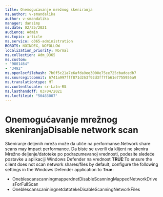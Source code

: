 ```yaml
---
title: Onemogućavanje mrežnog skeniranja
ms.author: v-smandalika
author: v-smandalika
manager: dansimp
ms.date: 02/25/2021
audience: Admin
ms.topic: article
ms.service: o365-administration
ROBOTS: NOINDEX, NOFOLLOW
localization_priority: Normal
ms.collection: Adm_O365
ms.custom:
- "9001464"
- "3492"
ms.openlocfilehash: 7b0f5c21a7e6afda0ee3000e75ee725cbadcedb7
ms.sourcegitcommit: 6741a997fff871d263f92d3ff7fb61e7755956a9
ms.translationtype: MT
ms.contentlocale: sr-Latn-RS
ms.lasthandoff: 03/04/2021
ms.locfileid: "50483007"
---
```

# <a name="disable-network-scan"></a><span data-ttu-id="de92a-102">Onemogućavanje mrežnog skeniranja</span><span class="sxs-lookup"><span data-stu-id="de92a-102">Disable network scan</span></span>

<span data-ttu-id="de92a-103">Skeniranje deljenih mreža može da utiče na performanse.</span><span class="sxs-lookup"><span data-stu-id="de92a-103">Network share scans may impact performance.</span></span>  <span data-ttu-id="de92a-104">Da biste se uverili da klijent ne skenira Mrežno deljenje/datoteke po podrazumevanoj vrednosti, podesite sledeće postavke u aplikaciji Windows Defender na vrednost **TRUE**:</span><span class="sxs-lookup"><span data-stu-id="de92a-104">To ensure the client does not scan network shares/files by default, configure the following settings in the Windows Defender application to **True**:</span></span>

- <span data-ttu-id="de92a-105">Oneblescanscanningmapperdnet</span><span class="sxs-lookup"><span data-stu-id="de92a-105">DisableScanningMappedNetworkDrivesForFullScan</span></span>
- <span data-ttu-id="de92a-106">Oneblescanscaniningnetdatoteke</span><span class="sxs-lookup"><span data-stu-id="de92a-106">DisableScanningNetworkFiles</span></span>